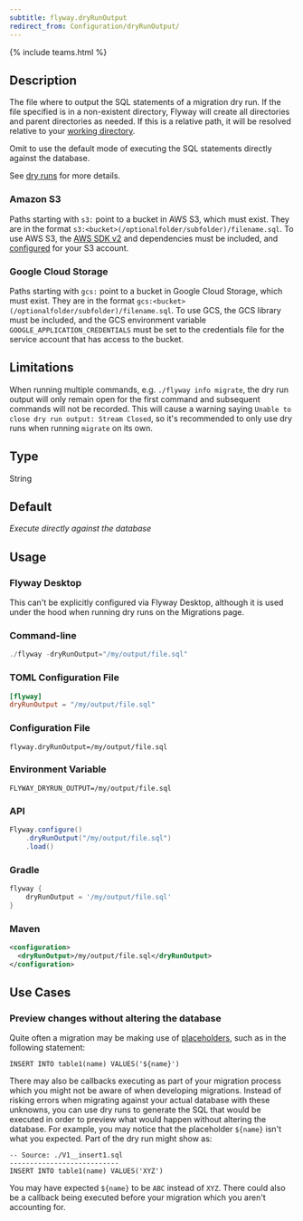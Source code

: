 ```yaml
---
subtitle: flyway.dryRunOutput
redirect_from: Configuration/dryRunOutput/
---
```


{% include teams.html %}

## Description

The file where to output the SQL statements of a migration dry run. If the file specified is in a non-existent directory, Flyway will create all directories and parent directories as needed.
If this is a relative path, it will be resolved relative to your [working directory](<Command-line Parameters/Working Directory Parameter>).

Omit to use the default mode of executing the SQL statements directly against the database.

See [dry runs](https://documentation.red-gate.com/flyway/flyway-concepts/migrations/dry-runs) for more details.

### Amazon S3

Paths starting with <code>s3:</code> point to a bucket in AWS S3, which must exist. They are in the format `s3:<bucket>(/optionalfolder/subfolder)/filename.sql`. To use AWS S3, the [AWS SDK v2](https://mvnrepository.com/artifact/software.amazon.awssdk/services) and dependencies must be included, and [configured](https://docs.aws.amazon.com/sdk-for-java/v1/developer-guide/credentials.html) for your S3 account.

### Google Cloud Storage

Paths starting with <code>gcs:</code> point to a bucket in Google Cloud Storage, which must exist. They are in the
format `gcs:<bucket>(/optionalfolder/subfolder)/filename.sql`. To use GCS, the GCS library must be included, and the
GCS environment variable `GOOGLE_APPLICATION_CREDENTIALS` must be set to the credentials file for the service
account that has access to the bucket.

## Limitations

When running multiple commands, e.g. `./flyway info migrate`, the dry run output will only remain open for the first command and subsequent commands will not be recorded.
This will cause a warning saying `Unable to close dry run output: Stream Closed`, so it's recommended to only use dry runs when running `migrate` on its own.

## Type

String

## Default

<i>Execute directly against the database</i>

## Usage

### Flyway Desktop

This can't be explicitly configured via Flyway Desktop, although it is used under the hood when running dry runs on the Migrations page.

### Command-line

```powershell
./flyway -dryRunOutput="/my/output/file.sql"
```

### TOML Configuration File

```toml
[flyway]
dryRunOutput = "/my/output/file.sql"
```

### Configuration File

```properties
flyway.dryRunOutput=/my/output/file.sql
```

### Environment Variable

```properties
FLYWAY_DRYRUN_OUTPUT=/my/output/file.sql
```

### API

```java
Flyway.configure()
    .dryRunOutput("/my/output/file.sql")
    .load()
```

### Gradle

```groovy
flyway {
    dryRunOutput = '/my/output/file.sql'
}
```

### Maven

```xml
<configuration>
  <dryRunOutput>/my/output/file.sql</dryRunOutput>
</configuration>
```

## Use Cases

### Preview changes without altering the database

Quite often a migration may be making use of [placeholders](<Configuration/Flyway Namespace/Flyway Placeholders Namespace>), such as in the following statement:

```
INSERT INTO table1(name) VALUES('${name}')
```

There may also be callbacks executing as part of your migration process which you might not be aware of when developing migrations. Instead of risking errors when migrating against your actual database with these unknowns, you can use dry runs to generate the SQL that would be executed in order to preview what would happen without altering the database. For example, you may notice that the placeholder `${name}` isn't what you expected. Part of the dry run might show as:

```
-- Source: ./V1__insert1.sql
---------------------------
INSERT INTO table1(name) VALUES('XYZ')
```

You may have expected `${name}` to be `ABC` instead of `XYZ`. There could also be a callback being executed before your migration which you aren't accounting for.

